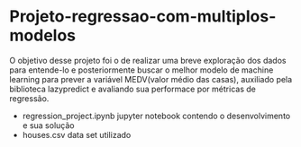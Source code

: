 # Projeto-regressao-com-multiplos-modelos

O objetivo desse projeto foi o de realizar uma breve exploração dos dados para entende-lo e posteriormente buscar o melhor modelo de machine learning para prever a variável MEDV(valor médio das casas), auxiliado pela biblioteca lazypredict e avaliando sua performace por métricas de regressão.

- regression_project.ipynb jupyter notebook contendo o desenvolvimento e sua solução
- houses.csv data set utilizado

